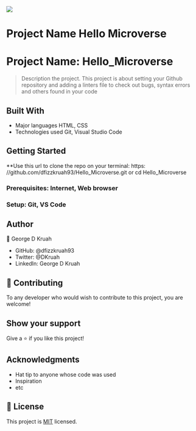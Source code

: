![](https://img.shields.io/badge/Microverse-blueviolet)

# Project Name Hello Microverse

# Project Name: Hello_Microverse

> Description the project. This project is about setting your Github repository and adding a linters file to check out bugs, syntax errors and others found in your code


## Built With

- Major languages HTML, CSS
- Technologies used Git, Visual Studio Code


## Getting Started

**Use this url to clone the repo on your terminal: https: //github.com/dfizzkruah93/Hello_Microverse.git or  cd Hello_Microverse

### Prerequisites: Internet, Web browser

### Setup: Git, VS Code

## Author

👤 George D Kruah

- GitHub: @dfizzkruah93
- Twitter: @DKruah
- LinkedIn: George D Kruah

## 🤝 Contributing

To any developer who would wish to contribute to this project, you are welcome!

## Show your support

Give a ⭐️ if you like this project!

## Acknowledgments

- Hat tip to anyone whose code was used
- Inspiration
- etc

## 📝 License

This project is [MIT](./MIT.md) licensed.
